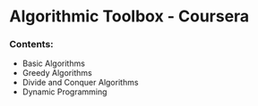# Algorithmic Toolbox - Coursera

### Contents:
- Basic Algorithms
- Greedy Algorithms
- Divide and Conquer Algorithms
- Dynamic Programming